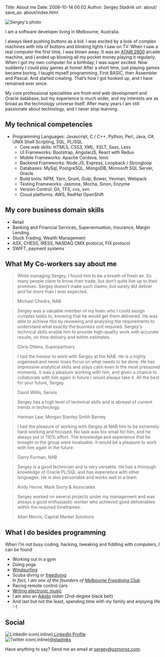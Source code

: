 Title: About me
Date: 2008-10-14 00:02
Author: Sergey Stadnik
url: about/
save_as: about/index.html

![Sergey's photo]({filename}/images/sergey_stadnik.jpg)

I am a software developer living in Melbourne, Australia.

I always liked pushing buttons as a kid. I was excited by a look of complex machines with lots of buttons and blinking lights I saw on TV. When I saw a real computer the first time, I was blown away. It was an [ATARI 2600](https://en.wikipedia.org/wiki/Atari_2600) arcade machine, and I ended up blowing all my pocket money playing it regularly. When I got my own computer for a birthday, I was super excited. Now suddenly I could play games at home! After a short time, just playing games became boring. I taught myself programming. First BASIC, then Assembler and Pascal. And started creating. That’s how I got hooked up, and I have remained ever since.

My core professional specialities are front-end web development and Oracle database, but my experience is much wider, and my interests are as broad as the technology universe itself. After many years I am still passionate about technology, and I never stop learning.

## My technical competencies

- Programming Languages: Javascript, C / C++, Python, Perl, Java, C#, UNIX Shell Scripting, SQL, PL/SQL
  - Core web skills: HTML5, CSS3, XML, XSLT, Sass, Less
  - UI Frameworks: Bootstrap, AngularJS, React with Redux
  - Mobile Frameworks: Apache Cordova, Ionic
  - Backend Frameworks: Node.JS, Express, Loopback / Strongloop
  - Databases: MySql, PostgreSQL, MongoDB, Microsoft SQL Server, Oracle
  - Build tools: NPM, Yarn, Grunt, Gulp, Bower, Yeoman, Webpack
  - Testing Frameworks: Jasmine, Mocha, Sinon, Enzyme
  - Version Control: Git, TFS, cvs, svn
  - Cloud platforms: AWS, RedHat OpenShift

## My core business domain skills
- Retail
- Banking and Financial Services, Superannuation, Insurance, Margin Lending
- Stock Trading, Wealth Management
- ASX, CHESS, IRESS, NASDAQ OMX protocol, FIX protocol
- SWIFT, payment systems

## What My Co-workers say about me

<blockquote>
<p>While managing Sergey, I found him to be a breath of fresh air. So many people claim to know their trade, but don&rsquo;t quite live up to their promises. Sergey doesn&rsquo;t make such claims, but surely did deliver and far more than I ever expected.</p>
<footer>Michael Chedra, NAB</footer>
</blockquote>

<blockquote>
<p>Sergey was a valuable member of my team who I could assign complex tasks to, knowing that he would get them delivered. He was able to achieve this by reviewing and analysing the requirements to understand what exactly the business unit required. Sergey's technical skills enable him to provide high-quality work with accurate results, on time delivery and within estimates.</p>
<footer>Chris Ottens, Superpartners</footer>
</blockquote>

<blockquote>
<p>I had the honour to work with Sergey at the NAB. He is a highly organised and never loses focus on what needs to be done. He has impressive analytical skills and stays calm even in the most pressured moments. It was a pleasure working with him, and given a chance to collaborate with him again in future I would always take it. All the best for your future, Sergey.</p>
<footer>David Willis, Sensis</footer>
</blockquote>

<blockquote>
<p>Sergey has a high level of technical skills and is abreast of current trends in technology.</p>
<footer>Herman Law, Morgan Stanley Smith Barney</footer>
</blockquote>

<blockquote>
<p>I had the pleasure of working with Sergey at NAB him to be extremely hard-working and focused. No task was too small for him, and he always put in 110% effort. The knowledge and experience that he brought to the group were invaluable. It would be a pleasure to work with him again in the future.</p>
<footer>Garry Furman, NAB</footer>
</blockquote>

<blockquote>
<p>Sergey is a good technician and is very versatile. He has a thorough
knowledge of Oracle PL/SQL and has experience with other languages. He is also personable and works well in a team.</p>
<footer>Andy Horne, Mark Gurry &amp; Associates</footer>
</blockquote>

<blockquote>
<p>Sergey worked on several projects under my management and was always a good enthusiastic worker who achieved good deliverables within the required timeframes.</p>
<footer>Allan Morris, Capital Market Solutions</footer>
</blockquote>

## What I do besides programming

When I’m not busy coding, hacking, tweaking and fiddling with computers, I can be found

- Working out in a gym
- Doing yoga
- [Windsurfing](/tag/windsurfing.html)
- Scuba diving or [freediving](/tag/freediving.html)<br>
  _In fact, I am one of the founders of
  [Melbourne Freediving Club](http://www.melbournefreedivers.org.au/)_
- Racing remote control cars
- [Writing electronic music](/tag/music_production.html)
- I am also an [Aikido]( https://en.wikipedia.org/wiki/Aikido) _nidan_ (2nd-degree black belt)
- And last but not the least, spending time with my family and enjoying life :-)

## Social ##

![LinkedIn icon]({filename}/images/In-2C-21px-TM.png){.inline}[  LinkedIn Profile](http://au.linkedin.com/in/sergeystadnik)<br>
![Twitter icon]({filename}/images/twitter_32.png){.inline}[@stadniks](https://twitter.com/stadniks)

Have anything to say? Send me an email at <sergey@ozmoroz.com>.
